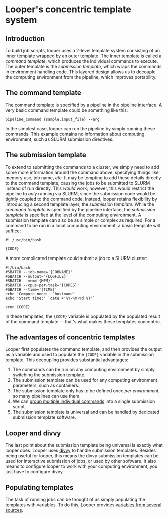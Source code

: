 # Looper's concentric template system

## Introduction

To build job scripts, looper uses a 2-level template system consisting of an inner template wrapped by an outer template. The inner template is called a *command template*, which produces the individual commands to execute. The outer template is the *submission template*, which wraps the commands in environment handling code. This layered design allows us to decouple the computing environment from the pipeline, which improves portability.

## The command template

The command template is specified by a pipeline in the pipeline interface. A very basic command template could be something like this:

```console
pipeline_command {sample.input_file} --arg
```

In the simplest case, looper can run the pipeline by simply running these commands. This example contains no information about computing environment, such as SLURM submission directives.

## The submission template

To extend to submitting the commands to a cluster, we simply need to add some more information around the command above, specifying things like memory use, job name, *etc.* It may be tempting to add these details directly to the command template, causing the jobs to be submitted to SLURM instead of run directly. This *would* work; however, this would restrict the pipeline to *only* running via SLURM, since the submission code would be tightly coupled to the command code. Instead, looper retains flexibility by introducing a second template layer, the *submission template*. While the *command template* is specified by the pipeline interface, the *submission template* is specified at the level of the computing environment.  A submission template can also be as simple or complex as required. For a command to be run in a local computing environment, a basic template will suffice:

```console
#! /usr/bin/bash

{CODE}
```

A more complicated template could submit a job to a SLURM cluster:

```console
#!/bin/bash
#SBATCH --job-name='{JOBNAME}'
#SBATCH --output='{LOGFILE}'
#SBATCH --mem='{MEM}'
#SBATCH --cpus-per-task='{CORES}'
#SBATCH --time='{TIME}'
echo 'Compute node:' `hostname`
echo 'Start time:' `date +'%Y-%m-%d %T'`

srun {CODE}
```

In these templates, the `{CODE}` variable is populated by the populated result of the command template -- that's what makes these templates concentric.

## The advantages of concentric templates

Looper first populates the command template, and then provides the output as a variable and used to populate the `{CODE}` variable in the submission template. This decoupling provides substantial advantages:

1. The commands can be run on any computing environment by simply switching the submission template.
2. The submission template can be used for any computing environment parameters, such as containers.
3. The submission template only has to be defined once *per environment*, so many pipelines can use them.
4. We can [group multiple individual commands](grouping-jobs.md) into a single submission script.
5. The submission template is universal and can be handled by dedicated submission template software.

## Looper and divvy

The last point about the submission template being universal is exactly what looper does. Looper uses [divvy](http://divvy.databio.org) to handle submission templates. Besides being useful for looper, this means the divvy submission templates can be used for interactive submission of jobs, or used by other software. It also means to configure looper to work with your computing environment, you just have to configure divvy.

## Populating templates

The task of running jobs can be thought of as simply populating the templates with variables. To do this, Looper provides [variables from several sources](variable-namespaces.md). 
